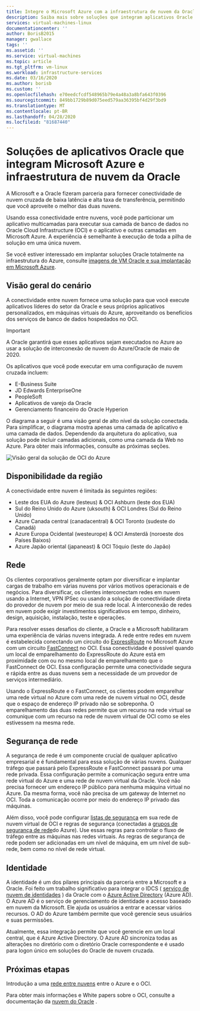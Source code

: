 ```yaml
---
title: Integre o Microsoft Azure com a infraestrutura de nuvem da Oracle | Microsoft Docs
description: Saiba mais sobre soluções que integram aplicativos Oracle em execução em Microsoft Azure com bancos de dados no Oracle Cloud Infrastructure (OCI).
services: virtual-machines-linux
documentationcenter: ''
author: BorisB2015
manager: gwallace
tags: ''
ms.assetid: ''
ms.service: virtual-machines
ms.topic: article
ms.tgt_pltfrm: vm-linux
ms.workload: infrastructure-services
ms.date: 03/16/2020
ms.author: borisb
ms.custom: ''
ms.openlocfilehash: e70eedcfcdf548965b79e4a48a3a8bfa643f0396
ms.sourcegitcommit: 849bb1729b89d075eed579aa36395bf4d29f3bd9
ms.translationtype: MT
ms.contentlocale: pt-BR
ms.lasthandoff: 04/28/2020
ms.locfileid: "81687440"
---
```

# <a name="oracle-application-solutions-integrating-microsoft-azure-and-oracle-cloud-infrastructure"></a>Soluções de aplicativos Oracle que integram Microsoft Azure e infraestrutura de nuvem da Oracle

A Microsoft e a Oracle fizeram parceria para fornecer conectividade de nuvem cruzada de baixa latência e alta taxa de transferência, permitindo que você aproveite o melhor das duas nuvens. 

Usando essa conectividade entre nuvens, você pode particionar um aplicativo multicamadas para executar sua camada de banco de dados no Oracle Cloud Infrastructure (OCI) e o aplicativo e outras camadas em Microsoft Azure. A experiência é semelhante à execução de toda a pilha de solução em uma única nuvem. 

Se você estiver interessado em implantar soluções Oracle totalmente na infraestrutura do Azure, consulte [imagens de VM Oracle e sua implantação em Microsoft Azure](oracle-vm-solutions.md).

## <a name="scenario-overview"></a>Visão geral do cenário

A conectividade entre nuvem fornece uma solução para que você execute aplicativos líderes do setor da Oracle e seus próprios aplicativos personalizados, em máquinas virtuais do Azure, aproveitando os benefícios dos serviços de banco de dados hospedados no OCI. 

> [!IMPORTANT]
> A Oracle garantirá que esses aplicativos sejam executados no Azure ao usar a solução de interconexão de nuvem do Azure/Oracle de maio de 2020.

Os aplicativos que você pode executar em uma configuração de nuvem cruzada incluem:

* E-Business Suite
* JD Edwards EnterpriseOne
* PeopleSoft
* Aplicativos de varejo da Oracle
* Gerenciamento financeiro do Oracle Hyperion

O diagrama a seguir é uma visão geral de alto nível da solução conectada. Para simplificar, o diagrama mostra apenas uma camada de aplicativo e uma camada de dados. Dependendo da arquitetura do aplicativo, sua solução pode incluir camadas adicionais, como uma camada da Web no Azure. Para obter mais informações, consulte as próximas seções.

![Visão geral da solução de OCI do Azure](media/oracle-oci-overview/crosscloud.png)

## <a name="region-availability"></a>Disponibilidade da região 

A conectividade entre nuvem é limitada às seguintes regiões:
* Leste dos EUA do Azure (lesteus) & OCI Ashburn (leste dos EUA)
* Sul do Reino Unido do Azure (uksouth) & OCI Londres (Sul do Reino Unido)
* Azure Canada central (canadacentral) & OCI Toronto (sudeste do Canadá)
* Azure Europa Ocidental (westeurope) & OCI Amsterdã (noroeste dos Países Baixos)
* Azure Japão oriental (japaneast) & OCI Tóquio (leste do Japão)

## <a name="networking"></a>Rede

Os clientes corporativos geralmente optam por diversificar e implantar cargas de trabalho em várias nuvens por vários motivos operacionais e de negócios. Para diversificar, os clientes interconectam redes em nuvem usando a Internet, VPN IPSec ou usando a solução de conectividade direta do provedor de nuvem por meio de sua rede local. A interconexão de redes em nuvem pode exigir investimentos significativos em tempo, dinheiro, design, aquisição, instalação, teste e operações. 

Para resolver esses desafios do cliente, a Oracle e a Microsoft habilitaram uma experiência de várias nuvens integrada. A rede entre redes em nuvem é estabelecida conectando um circuito do [ExpressRoute](../../../expressroute/expressroute-introduction.md) no Microsoft Azure com um circuito [FastConnect](https://docs.cloud.oracle.com/iaas/Content/Network/Concepts/fastconnectoverview.htm) no OCI. Essa conectividade é possível quando um local de emparelhamento do ExpressRoute do Azure está em proximidade com ou no mesmo local de emparelhamento que o FastConnect de OCI. Essa configuração permite uma conectividade segura e rápida entre as duas nuvens sem a necessidade de um provedor de serviços intermediário.

Usando o ExpressRoute e o FastConnect, os clientes podem emparelhar uma rede virtual no Azure com uma rede de nuvem virtual no OCI, desde que o espaço de endereço IP privado não se sobreponha. O emparelhamento das duas redes permite que um recurso na rede virtual se comunique com um recurso na rede de nuvem virtual de OCI como se eles estivessem na mesma rede.

## <a name="network-security"></a>Segurança de rede

A segurança de rede é um componente crucial de qualquer aplicativo empresarial e é fundamental para essa solução de várias nuvens. Qualquer tráfego que passará pelo ExpressRoute e FastConnect passará por uma rede privada. Essa configuração permite a comunicação segura entre uma rede virtual do Azure e uma rede de nuvem virtual da Oracle. Você não precisa fornecer um endereço IP público para nenhuma máquina virtual no Azure. Da mesma forma, você não precisa de um gateway de Internet no OCI. Toda a comunicação ocorre por meio do endereço IP privado das máquinas.

Além disso, você pode configurar [listas de segurança](https://docs.cloud.oracle.com/iaas/Content/Network/Concepts/securitylists.htm) em sua rede de nuvem virtual de OCI e regras de segurança (conectadas a [grupos de segurança de rede](../../../virtual-network/security-overview.md)do Azure). Use essas regras para controlar o fluxo de tráfego entre as máquinas nas redes virtuais. As regras de segurança de rede podem ser adicionadas em um nível de máquina, em um nível de sub-rede, bem como no nível de rede virtual.
 
## <a name="identity"></a>Identidade

A identidade é um dos pilares principais da parceria entre a Microsoft e a Oracle. Foi feito um trabalho significativo para integrar o IDCS ( [serviço de nuvem de identidades](https://docs.oracle.com/en/cloud/paas/identity-cloud/index.html) ) da Oracle com o [Azure Active Directory](../../../active-directory/index.yml) (Azure AD). O Azure AD é o serviço de gerenciamento de identidade e acesso baseado em nuvem da Microsoft. Ele ajuda os usuários a entrar e acessar vários recursos. O AD do Azure também permite que você gerencie seus usuários e suas permissões.

Atualmente, essa integração permite que você gerencie em um local central, que é Azure Active Directory. O Azure AD sincroniza todas as alterações no diretório com o diretório Oracle correspondente e é usado para logon único em soluções do Oracle de nuvem cruzada.

## <a name="next-steps"></a>Próximas etapas

Introdução a uma [rede entre nuvens](configure-azure-oci-networking.md) entre o Azure e o OCI. 

Para obter mais informações e White papers sobre o OCI, consulte a documentação da [nuvem do Oracle](https://docs.cloud.oracle.com/iaas/Content/home.htm) .
